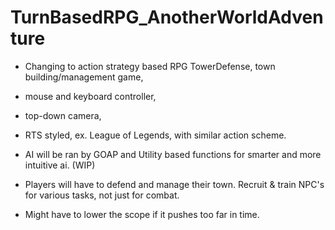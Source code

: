 # TurnBasedRPG_AnotherWorldAdventure

- Changing to action strategy based RPG TowerDefense, town building/management game, 
- mouse and keyboard controller, 
- top-down camera, 
- RTS styled, ex. League of Legends, with similar action scheme. 
- AI will be ran by GOAP and Utility based functions for smarter and more intuitive ai. (WIP)
- Players will have to defend and manage their town. Recruit & train NPC's for various tasks, not just for combat. 

- Might have to lower the scope if it pushes too far in time.
